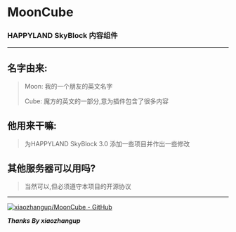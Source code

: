 # MoonCube

### HAPPYLAND SkyBlock 内容组件

---

## 名字由来:

> Moon: 我的一个朋友的英文名字
> 
> Cube: 魔方的英文的一部分,意为插件包含了很多内容

## 他用来干嘛:

> 为HAPPYLAND SkyBlock 3.0 添加一些项目并作出一些修改

## 其他服务器可以用吗?

> 当然可以,但必须遵守本项目的开源协议

---

[![xiaozhangup/MoonCube - GitHub](https://gh-card.dev/repos/xiaozhangup/MoonCube.svg)](https://github.com/xiaozhangup/MoonCube)

***Thanks***
***By xiaozhangup***